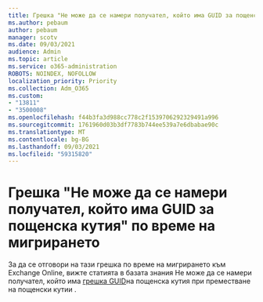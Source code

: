 ```yaml
---
title: Грешка "Не може да се намери получател, който има GUID за пощенска кутия" по време на мигрирането
ms.author: pebaum
author: pebaum
manager: scotv
ms.date: 09/03/2021
audience: Admin
ms.topic: article
ms.service: o365-administration
ROBOTS: NOINDEX, NOFOLLOW
localization_priority: Priority
ms.collection: Adm_O365
ms.custom:
- "13811"
- "3500008"
ms.openlocfilehash: f44b3fa3d988cc778c2f1539706292329491a996
ms.sourcegitcommit: 1761960d03b3df7783b744ee539a7e6dbabae90c
ms.translationtype: MT
ms.contentlocale: bg-BG
ms.lasthandoff: 09/03/2021
ms.locfileid: "59315820"
---
```

# <a name="cannot-find-a-recipient-that-has-mailbox-guid-error-during-migration"></a>Грешка "Не може да се намери получател, който има GUID за пощенска кутия" по време на мигрирането

За да се отговори на тази грешка по време на мигрирането към Exchange Online, вижте статията в базата знания Не може да се намери получател, който има [грешка GUID](https://docs.microsoft.com/exchange/troubleshoot/move-mailboxes/migrationpermanentexception-when-moving-mailboxes)на пощенска кутия при преместване на пощенски кутии .